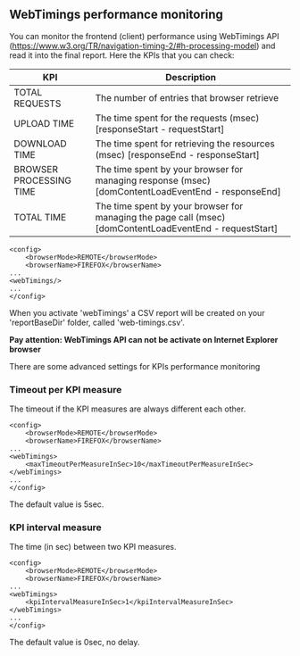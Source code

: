 ## WebTimings performance monitoring
You can monitor the frontend (client) performance using WebTimings API (https://www.w3.org/TR/navigation-timing-2/#h-processing-model) and read it into the final report.
Here the KPIs that you can check:

| KPI			        		| Description																								|
| ----------------------------- | --------------------------------------------------------------------------------------------------------- |
| TOTAL REQUESTS				| The number of entries that browser retrieve																|
| UPLOAD TIME					| The time spent for the requests (msec) [responseStart - requestStart]										|
| DOWNLOAD TIME					| The time spent for retrieving the resources (msec) [responseEnd - responseStart]							|
| BROWSER PROCESSING TIME		| The time spent by your browser for managing response (msec) [domContentLoadEventEnd - responseEnd]		|
| TOTAL TIME					| The time spent by your browser for managing the page call (msec) [domContentLoadEventEnd - requestStart]	|

	<config>
		<browserMode>REMOTE</browserMode>
		<browserName>FIREFOX</browserName>
	...
	<webTimings/>
	...
	</config>

When you activate 'webTimings' a CSV report will be created on your 'reportBaseDir' folder, called 'web-timings.csv'.

**Pay attention: WebTimings API can not be activate on Internet Explorer browser**

There are some advanced settings for KPIs performance monitoring
### Timeout per KPI measure
The timeout if the KPI measures are always different each other.

	<config>
		<browserMode>REMOTE</browserMode>
		<browserName>FIREFOX</browserName>
	...
	<webTimings>
		<maxTimeoutPerMeasureInSec>10</maxTimeoutPerMeasureInSec>
	</webTimings>
	...
	</config>

The default value is 5sec.
### KPI interval measure
The time (in sec) between two KPI measures.

	<config>
		<browserMode>REMOTE</browserMode>
		<browserName>FIREFOX</browserName>
	...
	<webTimings>
		<kpiIntervalMeasureInSec>1</kpiIntervalMeasureInSec>
	</webTimings>
	...
	</config>

The default value is 0sec, no delay.